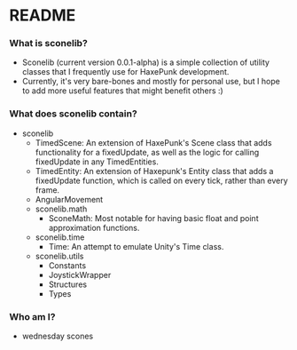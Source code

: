 # README #

### What is sconelib? ###

* Sconelib (current version 0.0.1-alpha) is a simple collection of utility classes that I frequently use for HaxePunk development.
* Currently, it's very bare-bones and mostly for personal use, but I hope to add more useful features that might benefit others :)

### What does sconelib contain? ###

* sconelib
	* TimedScene: An extension of HaxePunk's Scene class that adds functionality for a fixedUpdate, as well as the logic for calling fixedUpdate in any TimedEntities.
	* TimedEntity: An extension of Haxepunk's Entity class that adds a fixedUpdate function, which is called on every tick, rather than every frame.
	* AngularMovement
	* sconelib.math
		* SconeMath: Most notable for having basic float and point approximation functions.
	* sconelib.time
		* Time: An attempt to emulate Unity's Time class.
	* sconelib.utils
		* Constants
		* JoystickWrapper
		* Structures
		* Types

### Who am I? ###

* wednesday scones
